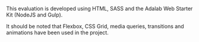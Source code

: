 This evaluation is developed using HTML, SASS and the Adalab Web Starter Kit (NodeJS and Gulp).

It should be noted that Flexbox, CSS Grid, media queries, transitions and animations have been used in the project.
